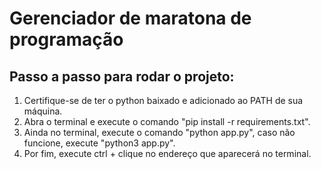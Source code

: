 # Gerenciador de maratona de programação

## Passo a passo para rodar o projeto: 
1. Certifique-se de ter o python baixado e adicionado ao PATH de sua máquina.
2. Abra o terminal e execute o comando "pip install -r requirements.txt".
3. Ainda no terminal, execute o comando "python app.py", caso não funcione, execute "python3 app.py".
4. Por fim, execute ctrl + clique no endereço que aparecerá no terminal.
